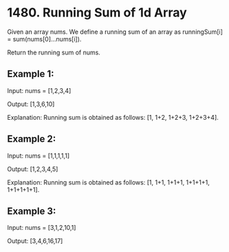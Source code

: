 # 1480. Running Sum of 1d Array

Given an array nums. We define a running sum of an array as runningSum[i] = sum(nums[0]…nums[i]).

Return the running sum of nums.

## Example 1:

Input: nums = [1,2,3,4]

Output: [1,3,6,10]

Explanation: Running sum is obtained as follows: [1, 1+2, 1+2+3, 1+2+3+4].

## Example 2:

Input: nums = [1,1,1,1,1]

Output: [1,2,3,4,5]

Explanation: Running sum is obtained as follows: [1, 1+1, 1+1+1, 1+1+1+1, 1+1+1+1+1].

## Example 3:

Input: nums = [3,1,2,10,1]

Output: [3,4,6,16,17]
